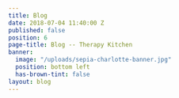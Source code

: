 ```yaml
---
title: Blog
date: 2018-07-04 11:40:00 Z
published: false
position: 6
page-title: Blog -- Therapy Kitchen
banner:
  image: "/uploads/sepia-charlotte-banner.jpg"
  position: bottom left
  has-brown-tint: false
layout: blog
---
```


